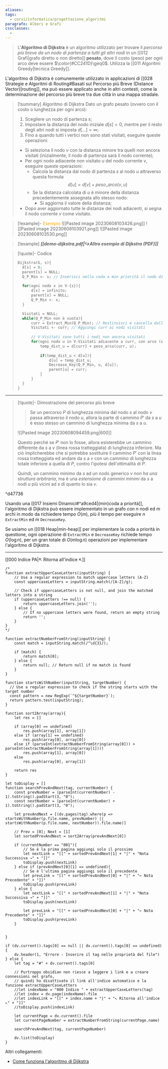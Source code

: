 ```yaml
---
aliases: 
tags:
  - corsi/informatica/progettazione_algoritmi
paragrafo: Alberi e Grafi
cssclasses:
  - 
---
```

>L'**Algoritmo di Dijkstra** è un algoritmo utilizzato per trovare il *percorso più breve da un nodo di partenza a tutti gli altri nodi* in un [[012 Grafi|grafo diretto o non diretto]] **pesato**, dove il costo (peso) per ogni arco deve essere $\color{#CC241D}\geq0$. Utilizza la [[011 Algoritmi Greedy|tecnica Greedy]].

L'algoritmo di Dijkstra è comunemente utilizzato in applicazioni di [[028 Strategie e Algoritmi di Routing#Basati sul Percorso più Breve (Distance Vector)|routing]], ma può essere applicato anche in altri contesti, come la determinazione del percorso più breve tra due città in una mappa stradale.

> [!summary] Algoritmo di Dijkstra
> Dato un grafo pesato (ovvero con il costo o lunghezza per ogni arco):
> 1. Scegliere un nodo di partenza $s$;
> 2. Impostare la distanza del nodo iniziale $d[s]=0$, mentre per il resto degli altri nodi si imposta $d[\dots]=\infty$;
> 3. Fino a quando tutti i vertici non sono stati visitati, eseguire queste operazioni:
> 	- Si seleziona il nodo $v$ con la distanza minore tra quelli non ancora visitati (inizialmente, il nodo di partenza sarà il nodo corrente);
> 	- Per ogni nodo adiacente non visitato $u$ del nodo corrente $v$, eseguire queste operazioni:
> 		- Calcola la distanza dal nodo di partenza $s$ al nodo $u$ attraverso questa formula $$d[u]=d[v]+peso\_ arco(v,u)$$
> 		- Se la distanza calcolata di $u$ è minore della distanza precedentemente assegnata allo stesso nodo: 
> 			- Si aggiorna il valore della distanza;
> 	- Dopo aver aggiornato tutte le distanze dei nodi adiacenti, si segna il nodo corrente $v$ come visitato.

> [!example]- <font color="orange">Esempio</font>
> ![[Pasted image 20230608103426.png]]
> ![[Pasted image 20230608103921.png]]
> ![[Pasted image 20230608103530.png]]

> [!example] ***[[demo-dijkstra.pdf|↪Altro esempio di Dijkstra (PDF)]]***

> [!quote]- Codice
>```C
>Dijkstra(G, s){
>	d[s] = 0;
>	parent[s] = NULL;
>	Q_P_Min <- s; // Inserisci nella coda a min priorità il nodo di partenza s
>	
>	for(ogni nodo x in V-{s}){
>		d[x] = infinito;
>		parent[x] = NULL;
>		Q_P_Min <- x;
>	}
>
>	Visitati = NULL;
>	while(Q_P_Min non è vuota){
>		curr = Extract_Min(Q_P_Min); // Restituisci e cancella dalla coda il nodo non visitato con distanza minore
>		Visitati <- curr; // Aggiungi curr ai nodi visitati
>		
>		// V-Visitati sono tutti i nodi non ancora visitati
>		for(ogni nodo u in V-Visitati adiacente a curr, con arco (curr, u)){
>			temp_dist_u = d[curr] + peso_arco(curr, u);
>			
>			if(temp_dist_u < d[u]){
>				d[u] = temp_dist_u;
>				Decrease_Key(Q_P_Min, u, d[u]);
>				parent[u] = curr;
>			}
>		}
>	}
>}
>```

---
> [!quote]- Dimostrazione del percorso più breve
> >Se un percorso $P$ di lunghezza minima dal nodo $s$ al nodo $v$ passa attraverso il nodo $u$, allora la parte di cammino $P'$ da $s$ a $u$ è esso stesso un cammino di lunghezza minima da $s$ a $u$.
> 
> ![[Pasted image 20230608094459.png|600]]
> 
> Questo perché se $P'$ non lo fosse, allora esisterebbe un cammino differente da $s$ a $v$ (linea rossa tratteggiata) di lunghezza inferiore. Ma ciò implicherebbe che si potrebbe sostituire il cammino $P'$ con la linea rossa tratteggiata ed andare da $s$ a $v$ con un cammino di lunghezza totale inferiore a quella di $P$, contro l'ipotesi dell'ottimalità di $P$.
>
> Quindi, un cammino minimo da $s$ ad un nodo generico $v$ *non ha una struttura arbitraria*, ma è una *estensione di cammini minimi* da $s$ a nodi $u$ più vicini ad $s$ di quanto lo sia $v$.

^d47736

Usando una [[017 Insiemi Dinamici#^a9ced4|(min)coda a priorità]], l'algoritmo di Dijkstra può essere implementato in un grafo con $n$ nodi ed $m$ archi in modo da richiedere tempo $O(m)$, più il tempo per eseguire $n$ `ExtractMin` ed $m$ `DecreaseKey`.

Se usiamo un [[018 Heap|min-heap]] per implementare la coda a priorità in questione, ogni operazione di `ExtractMin` e `DecreaseKey` richiede tempo $O(\log n)$, per un gran totale di $O(m\log n)$ operazioni per implementare l'algoritmo di Dijkstra.

___
[[000 Indice PA|↖ Ritorna all'indice ↖]]

```dataviewjs
/*
function extractUpperCaseLetters(inputString) {
	// Use a regular expression to match uppercase letters (A-Z)
	const uppercaseLetters = inputString.match(/[A-Z]/g);
	
	// Check if uppercaseLetters is not null, and join the matched letters into a string
	if (uppercaseLetters !== null) {
		return uppercaseLetters.join('');
	} else {
	    // If no uppercase letters were found, return an empty string
	    return '';
	}
}
*/

function extractNumberFromString(inputString) {
	const match = inputString.match(/^\d{3}/);
	
	if (match) {
		return match[0];
	} else {
		return null; // Return null if no match is found
	}
}

function startsWithNumber(inputString, targetNumber) {
  // Use a regular expression to check if the string starts with the target number
  const pattern = new RegExp(`^${targetNumber}`);
  return pattern.test(inputString);
}

function sort2Array(array){
	let res = []
	
	if (array[0] == undefined)
		res.push(array[1], array[1])
	else if (array[1] == undefined)
		res.push(array[0], array[0])
	else if (parseInt(extractNumberFromString(array[0])) > parseInt(extractNumberFromString(array[1])))
		res.push(array[1], array[0])
	else
		res.push(array[0], array[1])
	
	return res
}

let toDisplay = []
function searchPrevAndNext(tag, currentNumber) {
	const prevNumber = (parseInt(currentNumber) - 1).toString().padStart(3, "0");
	const nextNumber = (parseInt(currentNumber) + 1).toString().padStart(3, "0");
	
	let prevAndNext = [(dv.pages(tag).where(p => startsWithNumber(p.file.name, prevNumber) || startsWithNumber(p.file.name, nextNumber)).file.name)]
	
	// Prev = [0]; Next = [1]
	let sortedPrevAndNext = sort2Array(prevAndNext[0])
	
	if (currentNumber == "001"){ 
		// Se è la prima pagina aggiungi solo il prossimo
		let nextLink = "[[" + sortedPrevAndNext[1] + "|" + "Nota Successiva →" + "]]"
		toDisplay.push(nextLink)
	} else if (prevAndNext[0][1] == undefined){
		// Se è l'ultima pagina aggiungi solo il precedente
		let prevLink = "[[" + sortedPrevAndNext[0] + "|" + "← Nota Precedente" + "]]"
		toDisplay.push(prevLink)
	} else {
		let nextLink = "[[" + sortedPrevAndNext[1] + "|" + "Nota Successiva →" + "]]"
		toDisplay.push(nextLink)
		
		let prevLink = "[[" + sortedPrevAndNext[0] + "|" + "← Nota Precedente" + "]]"
		toDisplay.push(prevLink)
	}
	
	
}

if (dv.current().tags[0] == null || dv.current().tags[0] == undefined){
	dv.header(1, "Errore - Inserire il tag nelle proprietà del file")
} else {
	let tag = "#" + dv.current().tags[0]

	// Purtroppo obsidian non riesce a leggere i link e a creare connessioni nel grafo,
	// quindi ho disattivato il link all'indice automatico e la funzione extractUpperCaseLetters
	//let indexName = "000 Indice " + extractUpperCaseLetters(tag)
	//let index = dv.page(indexName).file
	//let indexLink = "[[" + index.name + "|" + "↖ Ritorna all'indice ↖" + "]]"
	//toDisplay.push(indexLink)
	
	let currentPage = dv.current().file
	let currentPageNumber = extractNumberFromString(currentPage.name)
	
	searchPrevAndNext(tag, currentPageNumber)
	
	dv.list(toDisplay)
}
```

Altri collegamenti: 
- [Come funziona l'algoritmo di Dijkstra](https://www.youtube.com/watch?v=pVfj6mxhdMw)